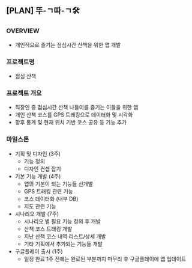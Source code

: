 ## [PLAN] 뚜-ㄱ따-ㄱ🛠

### OVERVIEW

* 개인적으로 즐기는 점심시간 산책을 위한 앱 개발

### 프로젝트명

- 점심 산책

### 프로젝트 개요

- 직장인 중 점심시간 산책 나들이를 즐기는 이들을 위한 앱
- 개인 산책 코스를 GPS 트래킹으로 데이터화 및 시각화
- 향후 통계 및 현재 위치 기반 코스 공유 등 기능 추가

### 마일스톤

- 기획 및 디자인 (3주)
  - 기능 정의
  - 디자인 컨셉 잡기
- 기본 기능 개발 (4주)
  - 앱의 기본이 되는 기능들 선개발
  - GPS 트래킹 관련 기능
  - 코스 데이터화 (내부 DB)
  - 지도 관련 기능
- 시나리오 개발 (7주)
  - 시나리오 별 필요 기능 정의 후 개발
  - 산책 코스 트래킹 개발
  - 지난 산책 코스 내역 리스트/상세 개발
  - 기타 기획에서 추가되는 기능들 개발
- 구글플레이 출시 (1주)
  - 일정 완료 1주 전에는 완료된 부분까지 마무리 후 구글플레이에 앱 업데이트